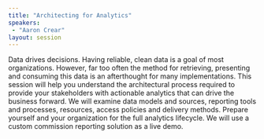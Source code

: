 ```yaml
---
title: "Architecting for Analytics"
speakers:
 - "Aaron Crear"
layout: session
---
```


Data drives decisions. Having reliable, clean data is a goal of most organizations. However, far too often the method for retrieving, presenting and consuming this data is an afterthought for many implementations. This session will help you understand the architectural process required to provide your stakeholders with actionable analytics that can drive the business forward. We will examine data models and sources, reporting tools and processes, resources, access policies and delivery methods. Prepare yourself and your organization for the full analytics lifecycle. We will use a custom commission reporting solution as a live demo.

